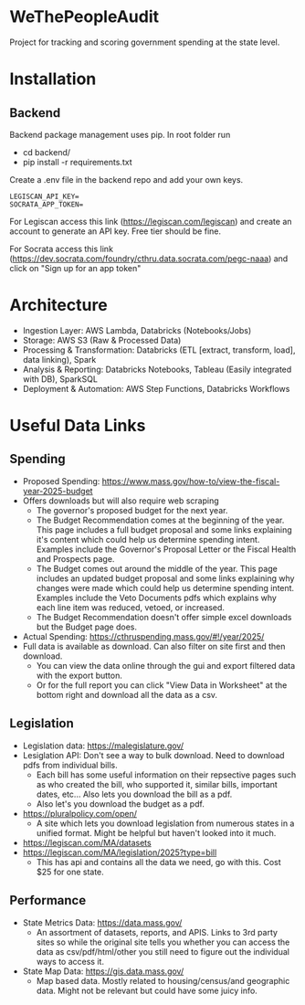 # WeThePeopleAudit
Project for tracking and scoring government spending at the state level.

# Installation
## Backend
Backend package management uses pip.  In root folder run
- cd backend/
- pip install -r requirements.txt

Create a .env file in the backend repo and add your own keys.
```
LEGISCAN_API_KEY=
SOCRATA_APP_TOKEN=
```
For Legiscan access this link (https://legiscan.com/legiscan) and create an account to generate an API key.  Free tier should be fine.

For Socrata access this link (https://dev.socrata.com/foundry/cthru.data.socrata.com/pegc-naaa) and click on "Sign up for an app token"
# Architecture
- Ingestion Layer: AWS Lambda, Databricks (Notebooks/Jobs)
- Storage: AWS S3 (Raw & Processed Data)
- Processing & Transformation: Databricks (ETL [extract, transform, load], data linking), Spark
- Analysis & Reporting: Databricks Notebooks, Tableau (Easily integrated with DB), SparkSQL
- Deployment & Automation: AWS Step Functions, Databricks Workflows

# Useful Data Links
## Spending

- Proposed Spending: https://www.mass.gov/how-to/view-the-fiscal-year-2025-budget
- Offers downloads but will also require web scraping
    - The governor's proposed budget for the next year.
    - The Budget Recommendation comes at the beginning of the year.  This page includes a full budget proposal and some links explaining it's content which could help us determine spending intent.  Examples include the Governor's Proposal Letter or the Fiscal Health and Prospects page.  
    - The Budget comes out around the middle of the year.  This page includes an updated budget proposal and some links explaining why changes were made which could help us determine spending intent.  Examples include the Veto Documents pdfs which explains why each line item was reduced, vetoed, or increased.   
    - The Budget Recommendation doesn't offer simple excel downloads but the Budget page does.  
- Actual Spending: https://cthruspending.mass.gov/#!/year/2025/
- Full data is available as download.  Can also filter on site first and then download.
    - You can view the data online through the gui and export filtered data with the export button.
    - Or for the full report you can click "View Data in Worksheet" at the bottom right and download all the data as a csv.

## Legislation
- Legislation data: https://malegislature.gov/
- Lesiglation API: Don't see a way to bulk download.  Need to download pdfs from individual bills.
    - Each bill has some useful information on their repsective pages such as who created the bill, who supported it, similar bills, important dates, etc...  Also lets you download the bill as a pdf.
    -  Also let's you download the budget as a pdf.
- https://pluralpolicy.com/open/
    - A site which lets you download legislation from numerous states in a unified format.  Might be helpful but haven't looked into it much.
- https://legiscan.com/MA/datasets
- https://legiscan.com/MA/legislation/2025?type=bill
    - This has api and contains all the data we need, go with this.  Cost $25 for one state.

## Performance
- State Metrics Data: https://data.mass.gov/
    - An assortment of datasets, reports, and APIS.  Links to 3rd party sites so while the original site tells you whether you can access the data as csv/pdf/html/other you still need to figure out the individual ways to access it.
- State Map Data: https://gis.data.mass.gov/
    - Map based data.  Mostly related to housing/census/and geographic data.  Might not be relevant but could have some juicy info.